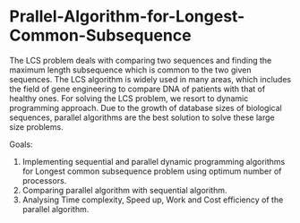 # Prallel-Algorithm-for-Longest-Common-Subsequence
The LCS problem deals with comparing two sequences and finding the maximum length subsequence which is common to the two given sequences.
The LCS algorithm is widely used in many areas, which includes the field of gene engineering to compare DNA of patients with that of healthy ones.
For solving the LCS problem, we resort to dynamic programming approach. Due to the growth of database sizes of biological sequences, parallel algorithms are the best solution to solve these large size problems.

Goals:
1. Implementing sequential and parallel dynamic programming algorithms for Longest common subsequence problem using optimum number of processors.
2. Comparing parallel algorithm with sequential algorithm.
3. Analysing Time complexity, Speed up, Work and
Cost efficiency of the parallel algorithm.
